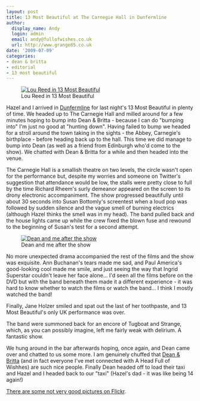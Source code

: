 ```yaml
---
layout: post
title: 13 Most Beautiful at The Carnegie Hall in Dunfermline
author:
  display_name: Andy
  login: admin
  email: andy@fullofwishes.co.uk
  url: http://www.grange85.co.uk
date: '2009-07-09'
categories:
- dean & britta
- editorial
- 13 most beautiful
---
```

<p><figure class="caption alignright"><a href="http://www.flickr.com/photos/grange85/3703880511/"><img alt="Lou Reed in 13 Most Beautiful" src="https://farm3.static.flickr.com/2598/3703880511_055e85c320_m.jpg" title="Lou Reed in 13 Most Beautiful" /></a><figcaption class="caption-text">Lou Reed in 13 Most Beautiful</figcaption></figure>
<p>Hazel and I arrived in <a href="http://en.wikipedia.org/wiki/Dunfermline">Dunfermline</a> for last night's 13 Most Beautiful in plenty of time. We headed up to The Carnegie Hall  and milled around for a few minutes hoping to bump into Dean & Britta - because I can do "bumping into" I'm just no good at "hunting down". Having failed to bump we headed for a stroll around the town taking in the sights - the Abbey, Carnegie's birthplace - before heading back up to the hall. This time we did manage to bump into Dean (as well as a friend from Edinburgh who'd come to the show). We chatted with Dean & Britta for a while and then headed into the venue.</p>
<p><a id="more"></a><a id="more-1407"></a>
<p>The Carnegie Hall is a smallish theatre on two levels, the circle wasn't open for the performance but, despite my worries and someone on Twitter's suggestion that attendance would be low, the stalls were pretty close to full by the time Richard Rheem's surly demeanor appeared on the screen to its drony electronic accompaniment. The show progressed beautifully until about 30 seconds into Susan Bottomly's screentest when a loud pop was followed by sudden silence and the vague smell of burning electrics (although Hazel thinks the smell was in my head).  The band pulled back and the house lights came up while the crew fixed the blown fuse and rewound to the beginning of Susan's test for a second attempt.</p>
<p><figure class="caption alignright"><a href="http://www.flickr.com/photos/grange85/3704694576/"><img alt="Dean and me after the show" src="https://farm4.static.flickr.com/3490/3704694576_09564fc1f3_m.jpg" title="Dean and me after the show" /></a><figcaption class="caption-text">Dean and me after the show</figcaption></figure>
<p>No more unexpected drama accompanied the rest of the films and the show was exquisite. Ann Buchanan's tears made me sad, and Paul America's good-looking cool made me smile, and just seeing the way that Ingrid Superstar couldn't leave her face alone... I'd seen all the films before on the DVD but with the band beneath them made it a different experience - it was hard to know whether to watch the films or watch the band... I think I mostly watched the band!</p>
<p>Finally, Jane Holzer smiled and spat out the last of her toothpaste, and 13 Most Beautiful's only UK performance was over.</p>
<p>The band were summoned back for an encore of Tugboat and Strange, which, as you can possibly imagine, left me fairly weak with delirium. A fantastic show.</p>
<p>We hung around in the bar afterwards hoping, once again, and Dean came over and chatted to us some more. I am genuinely chuffed that <a href="http://www.deanandbritta.com">Dean & Britta</a> (and in fact everyone I've met connected with A Head Full of Wishhes) are such nice people. Finally Dean headed off to load their taxi and Hazel and I headed back to our "taxi" (Hazel's dad - it was like being 14 again!)</p>
<p><a href="http://www.flickr.com/photos/grange85/sets/72157621177391926/">There are some not very good pictures on Flickr</a>.</p>
